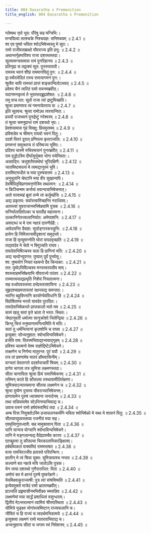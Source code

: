 ```yaml
---
title: 004 Dasaratha s Premonition
title_english: 004 Dasaratha s Premonition

---
```

<div class="audioEmbed"  caption="श्रीराम-हरिसीताराममूर्ति-घनपाठिभ्यां वचनम्" src="https://archive.org/download/Ramayana-recitation-Sriram-harisItArAmamUrti-Ghanapaati-v2/Kanda_2/Kanda_2_AYK-004-Ramaya_Dasharatha_Syopadeshaha.mp3"></div>

  
गतेष्वथ नृपो भूय: पौरेषु सह मन्त्रिभि:।  
मन्त्रयित्वा ततश्चक्रे निश्चयज्ञ: सनिश्चयम् ॥ 2.4.1 ॥   
श्व एव पुष्यो भविता श्वोऽभिषेच्यस्तु मे सुत:।  
रामो राजीवताम्राक्षो यौवराज्य इति प्रभु: ॥ 2.4.2 ॥   
अथान्तर्गृहमाविश्य राजा दशरथस्तदा।  
सूतमामन्त्रयामास रामं पुनरिहानय ॥ 2.4.3 ॥   
प्रतिगृह्य स तद्वाक्यं सूत: पुनरुपाययौ।  
रामस्य भवनं शीघ्रं राममानयितुं पुन: ॥ 2.4.4 ॥   
द्वा:स्थैरावेदितं तस्य रामायागमनं पुन:।  
श्रुत्वैव चापि रामस्तं प्राप्तं शङ्कान्वितोऽभवत् ॥ 2.4.5 ॥   
प्रवेश्य चैनं त्वरितं रामो वचनमब्रवीत्।  
यदागमनकृत्यं ते भूयस्तद्ब्रूह्यशेषत: ॥ 2.4.6 ॥   
तमु वाच तत: सूतो राजा त्वां द्रष्टुमिच्छति।  
श्रुत्वा प्रमाणमत्र त्वं गमनायेतराय वा ॥ 2.4.7 ॥   
इति सूतवच: श्रुत्वा रामोऽथ त्वरयान्वित:।  
प्रययौ राजभवनं पुनर्द्रष्टुं नरेश्वरम् ॥ 2.4.8 ॥   
तं श्रुत्वा समनुप्राप्तं रामं दशरथो नृप:।  
प्रेवशयामास गृहं विवक्षु: प्रियमुत्तमम् ॥ 2.4.9 ॥   
प्रविशन्नेव च श्रीमान् राघवो भवनं पितु:।  
ददर्श पितरं दूरात् प्रणिपत्य कृताञ्जलि: ॥ 2.4.10 ॥   
प्रणमन्तं समुत्थाप्य तं परिष्वज्य भूमिप:।  
प्रदिश्य चास्मै रुचिरमासनं पुनरब्रवीत् ॥ 2.4.11 ॥   
राम वृद्धोऽस्मि दीर्घायुर्भुक्ता भोगा मयेप्सिता:।  
अन्नवद्भि: क्रतुशतैस्तथेष्टं भूरिदक्षिणै: ॥ 2.4.12 ॥   
जातमिष्टमपत्यं मे त्वमद्यानुपमं भुवि।  
दत्तमिष्टमधीतं च मया पुरुषसत्तम ॥ 2.4.13 ॥   
अनुभूतानि चेष्टानि मया वीर सुखान्यपि।  
देवर्षिपितृविप्राणामनृणोस्मि तथात्मन: ॥ 2.4.14 ॥   
न किञ्चिन्मम कर्त्तव्यं तवान्यत्राभिषेचनात्।  
अतो यत्त्वामहं ब्रूयां तन्मे त्वं कर्तुमर्हसि ॥ 2.4.15 ॥   
अद्य प्रकृतय: सर्वास्त्वामिच्छन्ति नराधिपम्।  
अतस्त्वां युवराजानमभिषेक्ष्यामि पुत्रक ॥ 2.4.16 ॥   
सनिर्घातादिवोल्का च पततीह महास्वना।  
उल्कानिर्गतज्वालानिर्घात: अमेघाशनि: ॥ 2.4.17 ॥   
अवष्टब्धं च मे राम नक्षत्रं दारुणैर्ग्रहै:।  
आवेदयन्ति दैवज्ञा: सूर्याङ्गारकराहुभि: ॥ 2.4.18 ॥   
प्रायेण हि निमित्तानामीदृशानां समुद्भवे।  
राजा हि मृत्युमाप्नोति घोरां वापदमृच्छति ॥ 2.4.19 ॥   
तद्यावदेव मे चेतो न विमुञ्चति राघव।  
तावदेवाभिषिञ्चस्व चला हि प्राणिनां मति: ॥ 2.4.20 ॥   
अद्य चन्र्दोभ्युपगत: पुष्यात् पूर्वं पुनर्वसू।  
श्व: पुष्ययोगं नियतं वक्ष्यन्ते दैव चिन्तका: ॥ 2.4.21 ॥   
तत: पुष्येऽभिषिञ्चस्व मनस्त्वरयतीव माम्।  
श्वस्त्वाहमभिषेक्ष्याभि यौवराज्ये परंतप ॥ 2.4.22 ॥   
तस्मात्त्वयाद्यप्रभृति निशेयं नियतात्मना।  
सह वध्वोपवस्तव्या दर्भप्रस्तरशायिना ॥ 2.4.23 ॥   
सुहृदश्चाप्रमत्तास्त्वां रक्षन्त्वद्य समन्तत:।  
भवन्ति बहुविघ्नानि कार्याण्येवंविधानि हि ॥ 2.4.24 ॥   
विप्रोषितश्च भरतो यावदेव पुरादित:।  
तावदेवाभिषेकस्ते प्राप्तकालो मतो मम ॥ 2.4.25 ॥   
कामं खलु सतां वृत्ते भ्राता ते भरत: स्थित:।  
जेष्ठानुवर्ती धर्मात्मा सानुक्रोशो जितेन्द्रिया ॥ 2.4.26 ॥   
किन्तु चित्तं मनुष्याणामनित्यमिति मे मति:।  
सतां तु धर्मनित्यानां कृतशोभि च राघव ॥ 2.4.27 ॥   
इत्युक्त: सोभ्यनुज्ञात: श्वोभाविन्यभिषेचने।  
व्रजेति राम: पितरमभिवाद्याभ्ययाद्गृहम् ॥ 2.4.28 ॥   
प्रविश्य चात्मनो वेश्म राज्ञोद्दिष्टेऽभिषेचने।  
तत्क्षणेन च निर्गम्य मातुरन्त: पुरं ययौ ॥ 2.4.29 ॥   
तत्र तां प्रवणामेव मातरं क्षौमवासिनीम्।  
वाग्यतां देवतागारे ददर्शायाचतीं श्रियम् ॥ 2.4.30 ॥   
प्रागेव चागता तत्र सुमित्रा लक्ष्मणस्तदा।  
सीता चानायिता श्रुत्वा प्रियं रामाभिषेचनम् ॥ 2.4.31 ॥   
तस्मिन् काले हि कौसल्या तस्थावामीलितेक्षणा।  
सुमित्रयाऽन्वास्यमाना सीतया लक्ष्मणेन च ॥ 2.4.32 ॥   
श्रुत्वा पुष्येण पुत्रस्य यौवराज्याभिषेचनम्।  
प्राणायामेन पुरुषं ध्यायमाना जनार्दनम् ॥ 2.4.33 ॥   
तथा सन्नियमामेव सोऽभिगम्याभिवाद्य च।  
उवाच वचनं रामो हर्षयंस्तामिदं तदा ॥ 2.4.34 ॥   
अम्ब पित्रा नियुक्तोऽस्मि प्रजापालनकर्मणि भविता श्वोभिषेको मे यथा मे शासनं पितु: ॥ 2.4.35 ॥   
सीतयाप्युपवस्तव्या रजनीयं मया सह।  
एवमृत्विगुपाध्यायै: सह मामुक्तवान् पिता ॥ 2.4.36 ॥   
यानि यान्यत्र योग्यानि श्वोभाविन्यभिषेचने।  
तानि मे मङ्गलान्यद्य वैदेह्याश्चैव कारय ॥ 2.4.37 ॥   
एतच्छ्रुत्वा तु कौसल्या चिरकालाभिकाङ्क्षितम्।  
हर्षबाष्पकलं वाक्यमिदं राममभाषत ॥ 2.4.38 ॥   
वत्स रामचिरञ्जीव हतास्ते परिपन्थिन:।  
ज्ञातीन् मे त्वं श्रिया युक्त: सुमित्रायाश्च नन्दय ॥ 2.4.39 ॥   
कल्याणे बत नक्षत्रे मयि जातोऽसि पुत्रक।  
येन त्वया दशरथो गुणैराराधित: पिता ॥ 2.4.40 ॥   
अमोघं बत मे क्षान्तं पुरुषे पुष्करेक्षणे।  
येयमिक्ष्वाकुराज्यश्री: पुत्र त्वां संश्रयिष्यति ॥ 2.4.41 ॥   
इत्येवमुक्तो मात्रेदं रामो भ्रातरमब्रवीत्।  
प्राञ्जलिं प्रह्वमासीनमभिवीक्ष्य स्मयन्निव ॥ 2.4.42 ॥   
लक्ष्मणेमां मया सार्द्धं प्रशाधित्वं वसुन्धराम्।  
द्वितीयं मेऽन्तरात्मानं त्वामियं श्रीरुपस्थिता ॥ 2.4.43 ॥   
सौमित्रे भुङ्क्ष्व भोगांस्त्वमिष्टान् राज्यफलानि च।  
जीवितं च हि राज्यं च त्वदर्थमभिकामये ॥ 2.4.44 ॥   
इत्युक्त्वा लक्ष्मणं रामो मातरावभिवाद्य च।  
अभ्यनुज्ञाप्य सीतां च जगाम स्वं निवेशनम् ॥ 2.4.45 ॥   